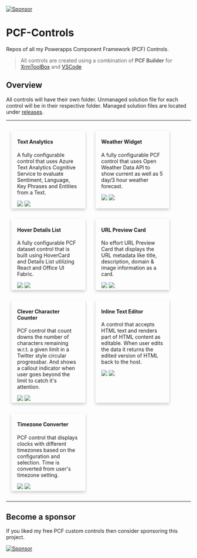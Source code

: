 [![Sponsor](https://img.shields.io/static/v1?label=Sponsor&message=%E2%9D%A4&logo=GitHub)](https://github.com/sponsors/Power-Maverick)

# PCF-Controls

Repos of all my Powerapps Component Framework (PCF) Controls.

> All controls are created using a combination of **PCF Builder** for [XrmToolBox](https://github.com/Power-maveRICK/PCF-CustomControlBuilder) and [VSCode](https://github.com/Power-Maverick/PCF-Builder-VSCode)

## Overview

All controls will have their own folder. Unmanaged solution file for each control will be in their respective folder. Managed solution files are located under [releases](https://github.com/Power-Maverick/PCF-Controls/releases).

---

<style>
.card-container {
	display: flex;
}
.card {
  box-shadow: 0 4px 8px 0 rgba(0,0,0,0.2);
  transition: 0.3s;
  width: 40%;
  margin: 1em;
}
.container {
  padding: 2px 16px;
}
</style>

<div class=card-container>
    <div class="card">
        <div class="container">
            <h4><b>Text Analytics</b></h4> 
            <p>A fully configurable control that uses Azure Text Analytics Cognitive Service to evaluate Sentiment, Language, Key Phrases and Entities from a Text.</p>
            <a href="https://github.com/Power-Maverick/PCF-Controls/releases/tag/TextAnalyser-v.1.0.0"><img src="https://img.shields.io/static/v1?label=Download&message=Text%20Analyser&style=for-the-badge&logo=microsoft&color=brightgreen" /></a>
            <a href="https://github.com/Power-Maverick/PCF-Controls/tree/master/TextAnalytics"><img src="https://img.shields.io/static/v1?label=Read%20More%20Here&message=%20&style=for-the-badge&logo=github&color=blue" /></a>
        </div>
    </div>
    <div class="card">
        <div class="container">
            <h4><b>Weather Widget</b></h4> 
            <p>A fully configurable PCF control that uses Open Weather Data API to show current as well as 5 day/3 hour weather forecast.</p>
            <a href="https://github.com/Power-Maverick/PCF-Controls/releases/tag/Weather-v.1.0.0"><img src="https://img.shields.io/static/v1?label=Download&message=Weather%20Widget&style=for-the-badge&logo=microsoft&color=brightgreen" /></a>
            <a href="https://github.com/Power-Maverick/PCF-Controls/tree/master/WeatherWidget"><img src="https://img.shields.io/static/v1?label=Read%20More%20Here&message=%20&style=for-the-badge&logo=github&color=blue" /></a>
        </div>
    </div>
</div>

<div class=card-container>
    <div class="card">
        <div class="container">
            <h4><b>Hover Details List</b></h4> 
            <p>A fully configurable PCF dataset control that is built using HoverCard and Details List utilizing React and Office UI Fabric.</p>
            <a href="https://github.com/Power-Maverick/PCF-Controls/releases/tag/Hover-v.1.0.0"><img src="https://img.shields.io/static/v1?label=Download&message=Hover%20Details%20List&style=for-the-badge&logo=microsoft&color=brightgreen" /></a>
            <a href="https://github.com/Power-Maverick/PCF-Controls/tree/master/HoverDetailsList"><img src="https://img.shields.io/static/v1?label=Read%20More%20Here&message=%20&style=for-the-badge&logo=github&color=blue" /></a>
        </div>
    </div>
    <div class="card">
        <div class="container">
            <h4><b>URL Preview Card</b></h4> 
            <p>No effort URL Preview Card that displays the URL metadata like title, description, domain & image information as a card.</p>
            <a href="https://github.com/Power-Maverick/PCF-Controls/releases/tag/UrlPreview-v.1.0.9"><img src="https://img.shields.io/static/v1?label=Download&message=URL%20Preview%20Card&style=for-the-badge&logo=microsoft&color=brightgreen" /></a>
            <a href="https://github.com/Power-Maverick/PCF-Controls/tree/master/UrlCardControl"><img src="https://img.shields.io/static/v1?label=Read%20More%20Here&message=%20&style=for-the-badge&logo=github&color=blue" /></a>
        </div>
    </div>
</div>

<div class=card-container>
    <div class="card">
        <div class="container">
            <h4><b>Clever Character Counter</b></h4> 
            <p>PCF control that count downs the number of characters remaining w.r.t. a given limit in a Twitter style circular progressbar. And shows a callout indicator when user goes beyond the limit to catch it's attention.</p>
            <a href="https://github.com/Power-Maverick/PCF-Controls/releases/tag/CharCount-v.1.0.6"><img src="https://img.shields.io/static/v1?label=Download&message=Character%20Counter&style=for-the-badge&logo=microsoft&color=brightgreen" /></a>
            <a href="https://github.com/Power-Maverick/PCF-Controls/tree/master/CleverCharacterCounterControl"><img src="https://img.shields.io/static/v1?label=Read%20More%20Here&message=%20&style=for-the-badge&logo=github&color=blue" /></a>
        </div>
    </div>
    <div class="card">
        <div class="container">
            <h4><b>Inline Text Editor</b></h4> 
            <p>A control that accepts HTML text and renders part of HTML content as editable. When user edits the data it returns the edited version of HTML back to the host.</p>
            <a href="https://github.com/Power-Maverick/PCF-Controls/releases/tag/ITE-v.1.0.0"><img src="https://img.shields.io/static/v1?label=Download&message=Inline%20Text%20Editor&style=for-the-badge&logo=microsoft&color=brightgreen" /></a>
            <a href="https://github.com/Power-Maverick/PCF-Controls/tree/master/InlineTextInput"><img src="https://img.shields.io/static/v1?label=Read%20More%20Here&message=%20&style=for-the-badge&logo=github&color=blue" /></a>
        </div>
    </div>
</div>

<div class=card-container>
    <div class="card">
        <div class="container">
            <h4><b>Timezone Converter</b></h4> 
            <p>PCF control that displays clocks with different timezones based on the configuration and selection. Time is converted from user's timezone setting.</p>
            <a href="https://github.com/Power-Maverick/PCF-Controls/releases/tag/Timezone-v.1.0.6"><img src="https://img.shields.io/static/v1?label=Download&message=Timezone%20Converter&style=for-the-badge&logo=microsoft&color=brightgreen" /></a>
            <a href="https://github.com/Power-Maverick/PCF-Controls/tree/master/TimezoneConverterControl"><img src="https://img.shields.io/static/v1?label=Read%20More%20Here&message=%20&style=for-the-badge&logo=github&color=blue" /></a>
        </div>
    </div>
</div>

---

## Become a sponsor

If you liked my free PCF custom controls then consider sponsoring this project.

[![Sponsor](https://img.shields.io/static/v1?label=Sponsor&message=%E2%9D%A4&logo=GitHub)](https://github.com/sponsors/Power-Maverick)
